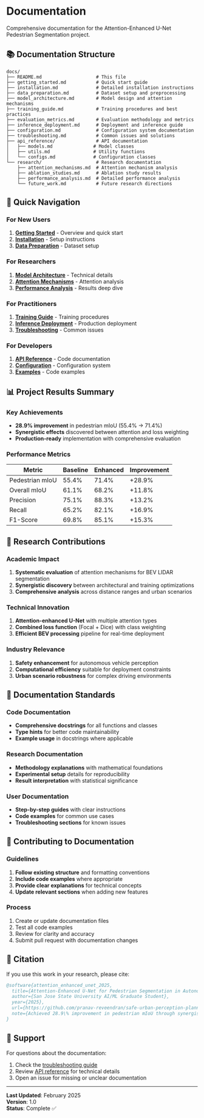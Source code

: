 # Documentation

Comprehensive documentation for the Attention-Enhanced U-Net Pedestrian Segmentation project.

## 📚 Documentation Structure

```
docs/
├── README.md                    # This file
├── getting_started.md           # Quick start guide
├── installation.md              # Detailed installation instructions
├── data_preparation.md          # Dataset setup and preprocessing
├── model_architecture.md        # Model design and attention mechanisms
├── training_guide.md            # Training procedures and best practices
├── evaluation_metrics.md        # Evaluation methodology and metrics
├── inference_deployment.md      # Deployment and inference guide
├── configuration.md             # Configuration system documentation
├── troubleshooting.md           # Common issues and solutions
├── api_reference/               # API documentation
│   ├── models.md               # Model classes
│   ├── utils.md                # Utility functions
│   └── configs.md              # Configuration classes
└── research/                    # Research documentation
    ├── attention_mechanisms.md  # Attention mechanism analysis
    ├── ablation_studies.md      # Ablation study results
    ├── performance_analysis.md  # Detailed performance analysis
    └── future_work.md           # Future research directions
```

## 🚀 Quick Navigation

### For New Users
1. **[Getting Started](getting_started.md)** - Overview and quick start
2. **[Installation](installation.md)** - Setup instructions
3. **[Data Preparation](data_preparation.md)** - Dataset setup

### For Researchers
1. **[Model Architecture](model_architecture.md)** - Technical details
2. **[Attention Mechanisms](research/attention_mechanisms.md)** - Attention analysis
3. **[Performance Analysis](research/performance_analysis.md)** - Results deep dive

### For Practitioners
1. **[Training Guide](training_guide.md)** - Training procedures
2. **[Inference Deployment](inference_deployment.md)** - Production deployment
3. **[Troubleshooting](troubleshooting.md)** - Common issues

### For Developers
1. **[API Reference](api_reference/)** - Code documentation
2. **[Configuration](configuration.md)** - Configuration system
3. **[Examples](../examples/)** - Code examples

## 📊 Project Results Summary

### Key Achievements
- **28.9% improvement** in pedestrian mIoU (55.4% → 71.4%)
- **Synergistic effects** discovered between attention and loss weighting
- **Production-ready** implementation with comprehensive evaluation

### Performance Metrics
| Metric | Baseline | Enhanced | Improvement |
|--------|----------|----------|-------------|
| Pedestrian mIoU | 55.4% | 71.4% | +28.9% |
| Overall mIoU | 61.1% | 68.2% | +11.8% |
| Precision | 75.1% | 88.3% | +13.2% |
| Recall | 65.2% | 82.1% | +16.9% |
| F1-Score | 69.8% | 85.1% | +15.3% |

## 🔬 Research Contributions

### Academic Impact
1. **Systematic evaluation** of attention mechanisms for BEV LIDAR segmentation
2. **Synergistic discovery** between architectural and training optimizations
3. **Comprehensive analysis** across distance ranges and urban scenarios

### Technical Innovation
1. **Attention-enhanced U-Net** with multiple attention types
2. **Combined loss function** (Focal + Dice) with class weighting
3. **Efficient BEV processing** pipeline for real-time deployment

### Industry Relevance
1. **Safety enhancement** for autonomous vehicle perception
2. **Computational efficiency** suitable for deployment constraints
3. **Urban scenario robustness** for complex driving environments

## 📖 Documentation Standards

### Code Documentation
- **Comprehensive docstrings** for all functions and classes
- **Type hints** for better code maintainability
- **Example usage** in docstrings where applicable

### Research Documentation
- **Methodology explanations** with mathematical foundations
- **Experimental setup** details for reproducibility
- **Result interpretation** with statistical significance

### User Documentation
- **Step-by-step guides** with clear instructions
- **Code examples** for common use cases
- **Troubleshooting sections** for known issues

## 🤝 Contributing to Documentation

### Guidelines
1. **Follow existing structure** and formatting conventions
2. **Include code examples** where appropriate
3. **Provide clear explanations** for technical concepts
4. **Update relevant sections** when adding new features

### Process
1. Create or update documentation files
2. Test all code examples
3. Review for clarity and accuracy
4. Submit pull request with documentation changes

## 📄 Citation

If you use this work in your research, please cite:

```bibtex
@software{attention_enhanced_unet_2025,
  title={Attention-Enhanced U-Net for Pedestrian Segmentation in Autonomous Vehicles},
  author={San Jose State University AI/ML Graduate Student},
  year={2025},
  url={https://github.com/pranav-reveendran/safe-urban-perception-planning},
  note={Achieved 28.9\% improvement in pedestrian mIoU through synergistic attention and loss optimization}
}
```

## 📧 Support

For questions about the documentation:
1. Check the [troubleshooting guide](troubleshooting.md)
2. Review [API reference](api_reference/) for technical details
3. Open an issue for missing or unclear documentation

---

**Last Updated**: February 2025  
**Version**: 1.0  
**Status**: Complete ✅ 